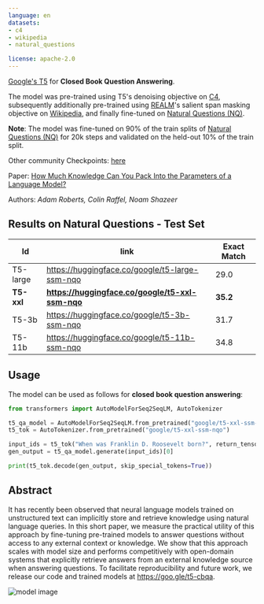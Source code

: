 ```yaml
---
language: en
datasets:
- c4
- wikipedia
- natural_questions

license: apache-2.0
---
```


[Google's T5](https://ai.googleblog.com/2020/02/exploring-transfer-learning-with-t5.html) for **Closed Book Question Answering**.

The model was pre-trained using T5's denoising objective on [C4](https://huggingface.co/datasets/c4), subsequently additionally pre-trained using [REALM](https://arxiv.org/pdf/2002.08909.pdf)'s salient span masking objective on [Wikipedia](https://huggingface.co/datasets/wikipedia), and finally fine-tuned on [Natural Questions (NQ)](https://huggingface.co/datasets/natural_questions).

**Note**: The model was fine-tuned on 90% of the train splits of [Natural Questions (NQ)](https://huggingface.co/datasets/natural_questions) for 20k steps and validated on the held-out 10% of the train split.

Other community Checkpoints: [here](https://huggingface.co/models?search=ssm)

Paper: [How Much Knowledge Can You Pack
Into the Parameters of a Language Model?](https://arxiv.org/abs/1910.10683.pdf)

Authors: *Adam Roberts, Colin Raffel, Noam Shazeer* 


## Results on Natural Questions - Test Set

|Id | link | Exact Match  |
|---|---|---|
|T5-large|https://huggingface.co/google/t5-large-ssm-nqo|29.0|
|**T5-xxl**|**https://huggingface.co/google/t5-xxl-ssm-nqo**|**35.2**|
|T5-3b|https://huggingface.co/google/t5-3b-ssm-nqo|31.7|
|T5-11b|https://huggingface.co/google/t5-11b-ssm-nqo|34.8|

## Usage

The model can be used as follows for **closed book question answering**:

```python
from transformers import AutoModelForSeq2SeqLM, AutoTokenizer

t5_qa_model = AutoModelForSeq2SeqLM.from_pretrained("google/t5-xxl-ssm-nqo")
t5_tok = AutoTokenizer.from_pretrained("google/t5-xxl-ssm-nqo")

input_ids = t5_tok("When was Franklin D. Roosevelt born?", return_tensors="pt").input_ids
gen_output = t5_qa_model.generate(input_ids)[0]

print(t5_tok.decode(gen_output, skip_special_tokens=True))
```

## Abstract

It has recently been observed that neural language models trained on unstructured text can implicitly store and retrieve knowledge using natural language queries. In this short paper, we measure the practical utility of this approach by fine-tuning pre-trained models to answer questions without access to any external context or knowledge. We show that this approach scales with model size and performs competitively with open-domain systems that explicitly retrieve answers from an external knowledge source when answering questions. To facilitate reproducibility and future work, we release our code and trained models at https://goo.gle/t5-cbqa.

![model image](https://raw.githubusercontent.com/patrickvonplaten/scientific_images/master/how_much_know_ledge_image.png)